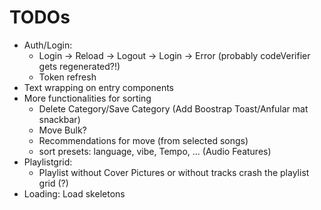 # TODOs

- Auth/Login:
  - Login -> Reload -> Logout -> Login -> Error (probably codeVerifier gets regenerated?!)
  - Token refresh
- Text wrapping on entry components
- More functionalities for sorting
  - Delete Category/Save Category (Add Boostrap Toast/Anfular mat snackbar)
  - Move Bulk?
  - Recommendations for move (from selected songs)
  - sort presets: language, vibe, Tempo, ... (Audio Features)
- Playlistgrid:
  - Playlist without Cover Pictures or without tracks crash the playlist grid (?)
- Loading: Load skeletons

